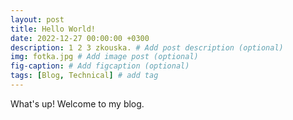 ```yaml
---
layout: post
title: Hello World!
date: 2022-12-27 00:00:00 +0300
description: 1 2 3 zkouska. # Add post description (optional)
img: fotka.jpg # Add image post (optional)
fig-caption: # Add figcaption (optional)
tags: [Blog, Technical] # add tag
---
```


What's up! Welcome to my blog. 
